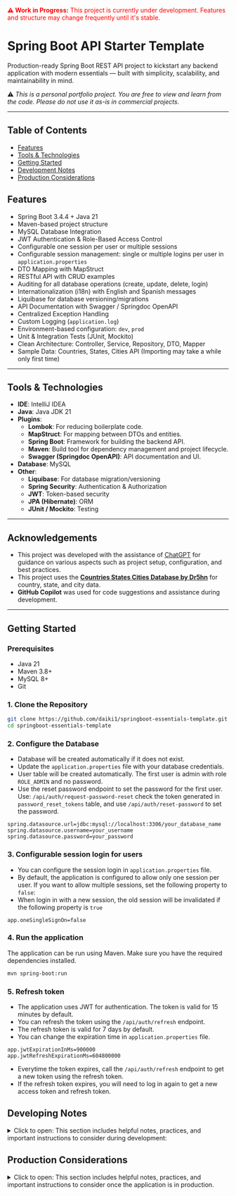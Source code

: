 <p style="color:red;"><strong>⚠️ Work in Progress:</strong> This project is currently under development. Features and structure may change frequently until it's stable.</p>
 
# Spring Boot API Starter Template

Production-ready Spring Boot REST API project to kickstart any backend application with modern essentials — built with simplicity, scalability, and maintainability in mind.

⚠️ *This is a personal portfolio project. You are free to view and learn from the code. Please do not use it as-is in commercial projects.*

---

## Table of Contents
- [Features](#features)
- [Tools & Technologies](#tools--technologies)
- [Getting Started](#getting-started)
- [Development Notes](#developing-notes)
- [Production Considerations](#production-considerations)

## Features

- Spring Boot 3.4.4 + Java 21
- Maven-based project structure
- MySQL Database Integration
- JWT Authentication & Role-Based Access Control
- Configurable one session per user or multiple sessions 
- Configurable session management: single or multiple logins per user in `application.properties` 
- DTO Mapping with MapStruct
- RESTful API with CRUD examples
- Auditing for all database operations (create, update, delete, login)
- Internationalization (i18n) with English and Spanish messages
- Liquibase for database versioning/migrations
- API Documentation with Swagger / Springdoc OpenAPI
- Centralized Exception Handling
- Custom Logging (`application.log`)
- Environment-based configuration: `dev`, `prod`
- Unit & Integration Tests (JUnit, Mockito)
- Clean Architecture: Controller, Service, Repository, DTO, Mapper
- Sample Data: Countries, States, Cities API (Importing may take a while only first time)

---

## Tools & Technologies

- **IDE**: IntelliJ IDEA
- **Java**: Java JDK 21
- **Plugins**:
  - **Lombok**: For reducing boilerplate code.
  - **MapStruct**: For mapping between DTOs and entities.
  - **Spring Boot**: Framework for building the backend API.
  - **Maven**: Build tool for dependency management and project lifecycle.
  - **Swagger (Springdoc OpenAPI)**: API documentation and UI.
- **Database**: MySQL
- **Other**:
  - **Liquibase**: For database migration/versioning
  - **Spring Security**: Authentication & Authorization
  - **JWT**: Token-based security
  - **JPA (Hibernate)**: ORM
  - **JUnit / Mockito**: Testing

---

## Acknowledgements

- This project was developed with the assistance of [ChatGPT](https://chat.openai.com) for guidance on various aspects such as project setup, configuration, and best practices.
- This project uses the **[Countries States Cities Database by Dr5hn](https://github.com/dr5hn/countries-states-cities-database)** for country, state, and city data.
- **GitHub Copilot** was used for code suggestions and assistance during development.

---

## Getting Started

### Prerequisites

- Java 21
- Maven 3.8+
- MySQL 8+
- Git

### 1. Clone the Repository

``` bash
git clone https://github.com/daiki1/springboot-essentials-template.git
cd springboot-essentials-template
```

### 2. Configure the Database
- Database will be created automatically if it does not exist.
- Update the `application.properties` file with your database credentials.
- User table will be created automatically. The first user is admin with role `ROLE_ADMIN` and no password.
- Use the reset password endpoint to set the password for the first user. Use: `/api/auth/request-password-reset` check the token generated in `password_reset_tokens` table, and use `/api/auth/reset-password` to set the password. 
``` properties
spring.datasource.url=jdbc:mysql://localhost:3306/your_database_name
spring.datasource.username=your_username
spring.datasource.password=your_password
```

### 3. Configurable session login for users
- You can configure the session login in `application.properties` file.
- By default, the application is configured to allow only one session per user. If you want to allow multiple sessions, set the following property to `false`:
- When login in with a new session, the old session will be invalidated if the following property is `true`
``` properties
app.oneSingleSignOn=false
```

### 4. Run the application

The application can be run using Maven. Make sure you have the required dependencies installed.
``` bash
mvn spring-boot:run
```
### 5. Refresh token
- The application uses JWT for authentication. The token is valid for 15 minutes by default.
- You can refresh the token using the `/api/auth/refresh` endpoint.
- The refresh token is valid for 7 days by default.
- You can change the expiration time in `application.properties` file.
``` properties
app.jwtExpirationInMs=900000
app.jwtRefreshExpirationMs=604800000
```
- Everytime the token expires, call the `/api/auth/refresh` endpoint to get a new token using the refresh token.
- If the refresh token expires, you will need to log in again to get a new access token and refresh token.

## Developing Notes
<details>
<summary>Click to open: This section includes helpful notes, practices, and important instructions to consider during development:</summary>

### Unit tests
- Use the command below to run all unit tests:
``` bash
mvn test
```

### User for testing
- The first user is admin with role `ROLE_ADMIN` and password `admin`.

### Table Management
- This project uses Liquibase for managing database schema changes.
- JPA Hibernate can create tables automatically during development, but this is not recommended for production. 
- So, for development if you don't want to use liquibase, you can set the following property in `application.properties`:

``` properties
spring.jpa.hibernate.ddl-auto=update
spring.liquibase.enabled=false
```
- Remember that once in production, you need to create all the tables manually in the changelog, and set the property `spring.jpa.hibernate.ddl-auto` to `none` and `spring.liquibase.enabled` to `true`.

### File Structure Highlights
- src/main/java/.../entity: All JPA entities
- src/main/java/.../dto: DTOs to decouple API from database models
- src/main/java/.../mapper: Uses MapStruct for mapping entities <-> DTOs
- src/main/java/.../controller: API endpoints
- src/main/resources/db/changelog: Liquibase changelogs
- src/main/resources/messages_{lang}.properties: Internationalization files (i18n)

### Cors
- CORS is enabled for all origins in `CorsConfig.java`.
- You can customize it to restrict access to specific domains.

### Internationalization
- Messages are loaded from messages_en.properties, messages_es.properties, etc.
- Customize Spring messages (like validation or login errors) based on user locale.

### Testing
- Use JUnit 5 for unit and integration tests.
- Mock services and repositories where applicable.
- Add tests for critical logic (authentication, CRUD, mappers).

### Logs
- Logs are written to logs/application.log.
- Logging is configured in application.properties.
- You can adjust levels (INFO, DEBUG, ERROR) as needed.

### Swagger / API Docs
- API documentation is generated using SpringDoc OpenAPI UI.
- Access via: http://localhost:8080/swagger-ui.html (or /swagger-ui/index.html)
- With the login get a token and use it in the Swagger UI to test the endpoints, press the "Authorize" button and enter the token in the input field.
- You can enable/disable the Swagger UI in production by setting the following property in `application-prod.properties`:
``` properties
springdoc.api-docs.enabled=false
```

### Using Profiles

#### Application uses Spring profiles:
- dev (default): for local development
- prod: for production environment

#### Set active profile using:
```bash
--spring.profiles.active=dev
```
```bash
--spring.profiles.active=prod
```
</details>

## Production Considerations
<details>
<summary>Click to open: This section includes helpful notes, practices, and important instructions to consider once the application is in production.</summary>

### Set active profile to prod
- Set the active profile to `prod` in your production environment.
- This will ensure that the application uses production-specific configurations.
- Change the database URL, username, and password in `application-prod.properties` to point to your production database.

```bash
--spring.profiles.active=prod
```

### Avoid using JPA hibernate to create tables automatically
- In production, you should not use JPA hibernate to create tables automatically.
- Instead, use Liquibase to manage your database schema.
- Make sure to create all the tables manually in the changelog.
- Using ddl-auto=true in production can lead to data loss or corruption.

### Avoid using default passwords
- Do not use default passwords in production.

### Avoid using "*" for CORS
- In production, you should restrict CORS to specific domains.
- Using "*" allows any domain to access your API, which can be a security risk.
- Update the CORS configuration CorsConfig.java to allow only trusted domains.


</details>
